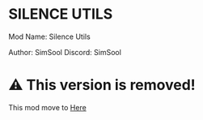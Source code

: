 # SILENCE UTILS
Mod Name: Silence Utils

Author: SimSool
Discord: SimSool

# ⚠ This version is removed!
This mod move to [Here](https://github.com/SILENCE-SIMSOOL/SilenceUtils-Documentation)

